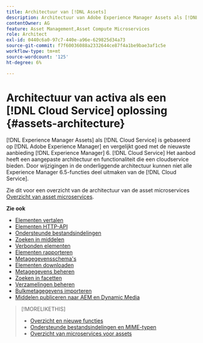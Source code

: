 ```yaml
---
title: Architectuur van [!DNL Assets]
description: Architectuur van Adobe Experience Manager Assets als [!DNL Cloud Service]
contentOwner: AG
feature: Asset Management,Asset Compute Microservices
role: Architect
exl-id: 0440c6a0-97c7-440e-a96e-629825d34a73
source-git-commit: f7f60036088a2332644ce87f4a1be9bae3af1c5e
workflow-type: tm+mt
source-wordcount: '125'
ht-degree: 6%

---
```


# Architectuur van activa als een [!DNL Cloud Service] oplossing {#assets-architecture}

[!DNL Experience Manager Assets] als [!DNL Cloud Service] is gebaseerd op [!DNL Adobe Experience Manager] en vergelijkt goed met de nieuwste aanbieding [!DNL Experience Manager] 6. [!DNL Cloud Service] Het aanbod heeft een aangepaste architectuur en functionaliteit die een cloudservice bieden. Door wijzigingen in de onderliggende architectuur kunnen niet alle Experience Manager 6.5-functies deel uitmaken van de [!DNL Cloud Service].

Zie dit voor een overzicht van de architectuur van de asset microservices [Overzicht van asset microservices](asset-microservices-overview.md#asset-microservices-architecture).

**Zie ook**

* [Elementen vertalen](translate-assets.md)
* [Elementen HTTP-API](mac-api-assets.md)
* [Ondersteunde bestandsindelingen](file-format-support.md)
* [Zoeken in middelen](search-assets.md)
* [Verbonden elementen](use-assets-across-connected-assets-instances.md)
* [Elementen rapporteren](asset-reports.md)
* [Metagegevensschema&#39;s](metadata-schemas.md)
* [Elementen downloaden](download-assets-from-aem.md)
* [Metagegevens beheren](manage-metadata.md)
* [Zoeken in facetten](search-facets.md)
* [Verzamelingen beheren](manage-collections.md)
* [Bulkmetagegevens importeren](metadata-import-export.md)
* [Middelen publiceren naar AEM en Dynamic Media](/help/assets/publish-assets-to-aem-and-dm.md)

>[!MORELIKETHIS]
>
>* [Overzicht en nieuwe functies](/help/assets/overview.md)
>* [Ondersteunde bestandsindelingen en MIME-typen](file-format-support.md)
>* [Overzicht van microservices voor assets](asset-microservices-overview.md)
